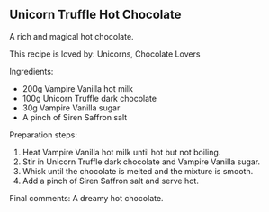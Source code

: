 ## Unicorn Truffle Hot Chocolate

A rich and magical hot chocolate.

This recipe is loved by: Unicorns, Chocolate Lovers

Ingredients:

* 200g Vampire Vanilla hot milk
* 100g Unicorn Truffle dark chocolate
* 30g Vampire Vanilla sugar
* A pinch of Siren Saffron salt

Preparation steps:

1. Heat Vampire Vanilla hot milk until hot but not boiling.
2. Stir in Unicorn Truffle dark chocolate and Vampire Vanilla sugar.
3. Whisk until the chocolate is melted and the mixture is smooth.
4. Add a pinch of Siren Saffron salt and serve hot.

Final comments: A dreamy hot chocolate.

